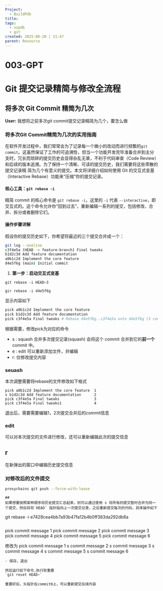 ```yaml
---
Project:
  - BuildPdb
title:
tags:
  - xspdb
  - git
created: 2025-08-20 | 21:47
parent: Resource
---
```

# 003-GPT

# Git 提交记录精简与修改全流程

## 将多次 Git Commit 精简为几次

**User:** 我想将之前多次git commit提交记录精简为几个，要怎么做


### 将多次Git Commit精简为几次的实用指南

在软件开发过程中，我们常常会为了记录每一个微小的改动而进行频繁的`git commit`。这虽然保证了工作的可追溯性，但当一个功能开发完毕准备合并到主分支时，冗长而琐碎的提交历史会显得杂乱无章，不利于代码审查（Code Review）和后续的版本追溯。为了保持一个清晰、可读的提交历史，我们需要将这些零散的提交记录精 简为几个有意义的提交。本文将详细介绍如何使用 Git 的交互式变基（Interactive Rebase）功能来“压缩”你的提交记录。

#### 核心工具：`git rebase -i`

精简 commit 的核心命令是 `git rebase -i`，这里的 `-i` 代表 `--interactive`，即交互式的。这个命令允许你“回到过去”，重新编辑一系列的提交，包括修改、合并、拆分或者删除它们。

#### 操作步骤详解

假设你的提交历史如下，你希望将最近的三个提交合并成一个：

```bash 
git log --oneline 
c3f4e5a (HEAD -> feature-branch) Final tweaks 
b1d2c3d Add feature documentation 
a0b1c2d Implement the core feature 
d4e5f6g (main) Initial commit
```

1. **第一步：启动交互式变基**

```
git rebase -i HEAD~3

gir rebase -i d4e5f6g
```
显示内容如下
```bash 
pick a0b1c2d Implement the core feature 
pick b1d2c3d Add feature documentation 
pick c3f4e5a Final tweaks # Rebase d4e5f6g..c3f4e5a onto d4e5f6g (3 commands) # # Commands:
```
根据需要，修改pick为对应的命令
- s : squash 合并多次提交记录(squash) 会将这个 commit 合并到它的**前一个** commit 中。
- e : edit 可以重新添加文件，并编辑
- r: 仅修改提交内容

### seuash
本次调整需要将rebase的文件修改如下格式
```
pick a0b1c2d Implement the core feature  1 
s b1d2c3d Add feature documentation      2
pick c3f4e5a Final tweaks                3
pick c3f4e5a Final tweaks1               4

```

退出后，需要需要编辑1，2次提交合并后的commit信息

### edit
可以对本次提交的文件进行修改，还可以重新编辑此次的提交信息

## r 
在新弹出的窗口中编辑历史提交信息

### 对修改后的文件提交

```bash
proxychains git push --force-with-lease
```

```
## 
如果想要按照某种顺序将历史提交汇总起来，则可以通过使用 s 将所有的提交暂时合并为同一个提交，然后将将`HEAD` 指针指向上一次提交记录，之后重新提交每次的代码，具体操作如下

```
git rebase -i e7428cea4bb7a93b47fa12b4b0ff383da292db8a
```

```
pick <commit-1-sha> commit message 1 
pick <commit-2-sha> commit message 2 
pick <commit-3-sha> commit message 3 
pick <commit-4-sha> commit message 4 
pick <commit-5-sha> commit message 5 
pick <commit-6-sha> commit message 6 

修改为
pick <commit-1-sha> commit message 1 
s <commit-2-sha> commit message 2 
s <commit-3-sha> commit message 3 
s <commit-4-sha> commit message 4 
s <commit-5-sha> commit message 5 
s <commit-6-sha> commit message 6 
```
- 保存，退出

然后运行如下命令,执行软重置
`git reset HEAD~`

重置好后，头指针在commit0上，可以重新提交后续内容